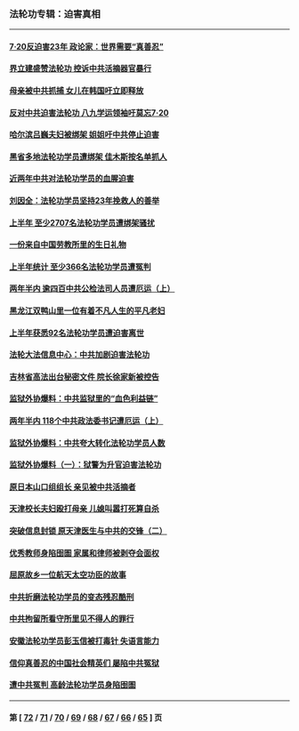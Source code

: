 ### 法轮功专辑：迫害真相
---
#### [7·20反迫害23年 政论家：世界需要“真善忍”](../../pages/nf4379/n13782402.md?07180430) 
#### [界立建盛赞法轮功 控诉中共活摘器官暴行](../../pages/nf4379/n13781971.md?07180430) 
#### [母亲被中共抓捕 女儿在韩国吁立即释放](../../pages/nf4379/n13781383.md?07180430) 
#### [反对中共迫害法轮功 八九学运领袖吁莫忘7‧20](../../pages/nf4379/n13781274.md?07180430) 
#### [哈尔滨吕巍夫妇被绑架 姐姐吁中共停止迫害](../../pages/nf4379/n13780481.md?07180430) 
#### [黑省多地法轮功学员遭绑架 佳木斯按名单抓人](../../pages/nf4379/n13779958.md?07180430) 
#### [近两年中共对法轮功学员的血腥迫害](../../pages/nf4379/n13778445.md?07180430) 
#### [刘因全：法轮功学员坚持23年挽救人的善举](../../pages/nf4379/n13778949.md?07180430) 
#### [上半年 至少2707名法轮功学员遭绑架骚扰](../../pages/nf4379/n13776397.md?07180430) 
#### [一份来自中国劳教所里的生日礼物](../../pages/nf4379/n13777122.md?07180430) 
#### [上半年统计 至少366名法轮功学员遭冤判](../../pages/nf4379/n13775603.md?07180430) 
#### [两年半内 逾四百中共公检法司人员遭厄运（上）](../../pages/nf4379/n13767733.md?07180430) 
#### [黑龙江双鸭山里一位有着不凡人生的平凡老妇](../../pages/nf4379/n13774224.md?07180430) 
#### [上半年获悉92名法轮功学员遭迫害离世](../../pages/nf4379/n13772701.md?07180430) 
#### [法轮大法信息中心：中共加剧迫害法轮功](../../pages/nf4379/n13772403.md?07180430) 
#### [吉林省高法出台秘密文件 院长徐家新被控告](../../pages/nf4379/n13771719.md?07180430) 
#### [监狱外协爆料：中共监狱里的“血色利益链”](../../pages/nf4379/n13769954.md?07180430) 
#### [两年半内 118个中共政法委书记遭厄运（上）](../../pages/nf4379/n13763600.md?07180430) 
#### [监狱外协爆料：中共夸大转化法轮功学员人数](../../pages/nf4379/n13769180.md?07180430) 
#### [监狱外协爆料（一）：狱警为升官迫害法轮功](../../pages/nf4379/n13768538.md?07180430) 
#### [原日本山口组组长 亲见被中共活摘者](../../pages/nf4379/n13767360.md?07180430) 
#### [天津校长夫妇殴打母亲 儿媳叫嚣打死算自杀](../../pages/nf4379/n13767387.md?07180430) 
#### [突破信息封锁 原天津医生与中共的交锋（二）](../../pages/nf4379/n13767437.md?07180430) 
#### [优秀教师身陷囹圄 家属和律师被剥夺会面权](../../pages/nf4379/n13765832.md?07180430) 
#### [屈原故乡一位航天太空功臣的故事](../../pages/nf4379/n13764742.md?07180430) 
#### [中共折磨法轮功学员的变态残忍酷刑](../../pages/nf4379/n13762772.md?07180430) 
#### [中共拘留所看守所里见不得人的罪行](../../pages/nf4379/n13761656.md?07180430) 
#### [安徽法轮功学员彭玉信被打毒针 失语言能力](../../pages/nf4379/n13760892.md?07180430) 
#### [信仰真善忍的中国社会精英们 屡陷中共冤狱](../../pages/nf4379/n13760120.md?07180430) 
#### [遭中共冤判 高龄法轮功学员身陷囹圄](../../pages/nf4379/n13759378.md?07180430) 

---
#### 第 [ [72](./72.md?07180430) / [71](./71.md?07180430) / [70](./70.md?07180430) / [69](./69.md?07180430) / [68](./68.md?07180430) / [67](./67.md?07180430) / [66](./66.md?07180430) / [65](./65.md?07180430) ] 页
